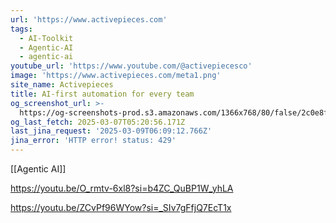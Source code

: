 ```yaml
---
url: 'https://www.activepieces.com'
tags:
  - AI-Toolkit
  - Agentic-AI
  - agentic-ai
youtube_url: 'https://www.youtube.com/@activepiecesco'
image: 'https://www.activepieces.com/meta1.png'
site_name: Activepieces
title: AI-first automation for every team
og_screenshot_url: >-
  https://og-screenshots-prod.s3.amazonaws.com/1366x768/80/false/2c0e8fad4caa3532f8f3fc771cd1b8c9c00032163d8f8f18ab9155f083d53d6e.jpeg
og_last_fetch: 2025-03-07T05:20:56.171Z
last_jina_request: '2025-03-09T06:09:12.766Z'
jina_error: 'HTTP error! status: 429'
---
```

[[Agentic AI]]

https://youtu.be/O_rmtv-6xl8?si=b4ZC_QuBP1W_yhLA

https://youtu.be/ZCvPf96WYow?si=_SIv7gFfjQ7EcT1x
